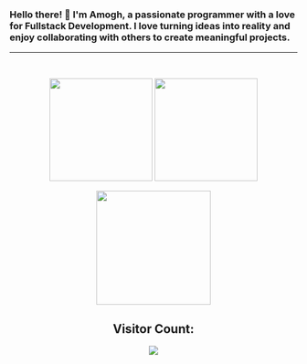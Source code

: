 <p align="center">
  <h3>Hello there! 👋 I'm Amogh, a passionate programmer with a love for Fullstack Development. I love turning ideas into reality and enjoy collaborating with others to create meaningful     
  projects.</h3>
  <hr>
</p>
<br>
<p align="center">
<img height="180px" src="https://github-readme-stats.vercel.app/api?username=EnragedBlaze&show_icons=true&theme=gruvbox">
<img height="180px" src="https://github-readme-stats.vercel.app/api/top-langs/?username=EnragedBlaze&layout=compact&show_icons=true&theme=gruvbox">
</p>

<p align="center">
<img height="200px" src="http://github-profile-summary-cards.vercel.app/api/cards/profile-details?username=EnragedBlaze&theme=gruvbox">
</p>

<div align="center">
  <h2>Visitor Count:</h2>
</div>

<p align="center">
  <img align="center" src="https://profile-counter.glitch.me/{EnragedBlaze}/count.svg">
</p>

